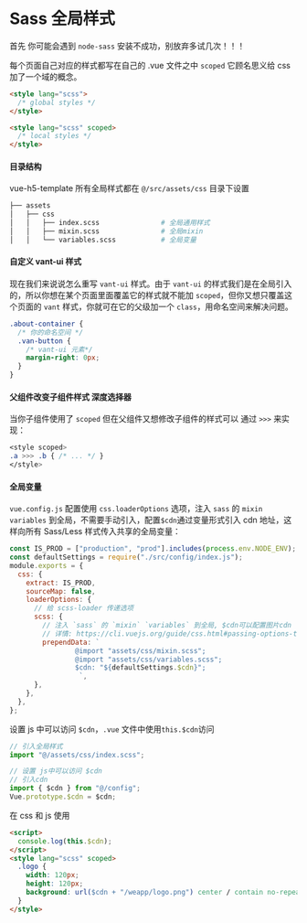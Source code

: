 # Sass 全局样式

首先 你可能会遇到 `node-sass` 安装不成功，别放弃多试几次！！！

每个页面自己对应的样式都写在自己的 .vue 文件之中 `scoped` 它顾名思义给 css 加了一个域的概念。

```html
<style lang="scss">
  /* global styles */
</style>

<style lang="scss" scoped>
  /* local styles */
</style>
```

#### 目录结构

vue-h5-template 所有全局样式都在 `@/src/assets/css` 目录下设置

```bash
├── assets
│   ├── css
│   │   ├── index.scss               # 全局通用样式
│   │   ├── mixin.scss               # 全局mixin
│   │   └── variables.scss           # 全局变量
```

#### 自定义 vant-ui 样式

现在我们来说说怎么重写 `vant-ui` 样式。由于 `vant-ui` 的样式我们是在全局引入的，所以你想在某个页面里面覆盖它的样式就不能加 `scoped`，但你又想只覆盖这个页面的 `vant` 样式，你就可在它的父级加一个 `class`，用命名空间来解决问题。

```css
.about-container {
  /* 你的命名空间 */
  .van-button {
    /* vant-ui 元素*/
    margin-right: 0px;
  }
}
```

#### 父组件改变子组件样式 深度选择器

当你子组件使用了 `scoped` 但在父组件又想修改子组件的样式可以 通过 `>>>` 来实现：

```css
<style scoped>
.a >>> .b { /* ... */ }
</style>
```

#### 全局变量

`vue.config.js` 配置使用 `css.loaderOptions` 选项，注入 `sass` 的 `mixin` `variables` 到全局，不需要手动引入，配置`$cdn`通过变量形式引入 cdn 地址，这样向所有 Sass/Less 样式传入共享的全局变量：

```javascript
const IS_PROD = ["production", "prod"].includes(process.env.NODE_ENV);
const defaultSettings = require("./src/config/index.js");
module.exports = {
  css: {
    extract: IS_PROD,
    sourceMap: false,
    loaderOptions: {
      // 给 scss-loader 传递选项
      scss: {
        // 注入 `sass` 的 `mixin` `variables` 到全局, $cdn可以配置图片cdn
        // 详情: https://cli.vuejs.org/guide/css.html#passing-options-to-pre-processor-loaders
        prependData: `
                @import "assets/css/mixin.scss";
                @import "assets/css/variables.scss";
                $cdn: "${defaultSettings.$cdn}";
                 `,
      },
    },
  },
};
```

设置 js 中可以访问 `$cdn`，`.vue` 文件中使用`this.$cdn`访问

```javascript
// 引入全局样式
import "@/assets/css/index.scss";

// 设置 js中可以访问 $cdn
// 引入cdn
import { $cdn } from "@/config";
Vue.prototype.$cdn = $cdn;
```

在 css 和 js 使用

```html
<script>
  console.log(this.$cdn);
</script>
<style lang="scss" scoped>
  .logo {
    width: 120px;
    height: 120px;
    background: url($cdn + "/weapp/logo.png") center / contain no-repeat;
  }
</style>
```
